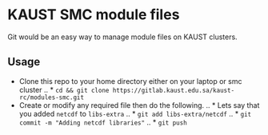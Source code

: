 # KAUST SMC module files
Git would be an easy way to manage module files on KAUST clusters.

## Usage
* Clone this repo to your home directory either on your laptop or smc cluster
.. * `cd && git clone https://gitlab.kaust.edu.sa/kaust-rc/modules-smc.git`
* Create or modify any required file then do the following.
.. * Lets say that you added `netcdf` to `libs-extra`
.. * `git add libs-extra/netcdf`
.. * `git commit -m "Adding netcdf libraries"`
.. * `git push`
